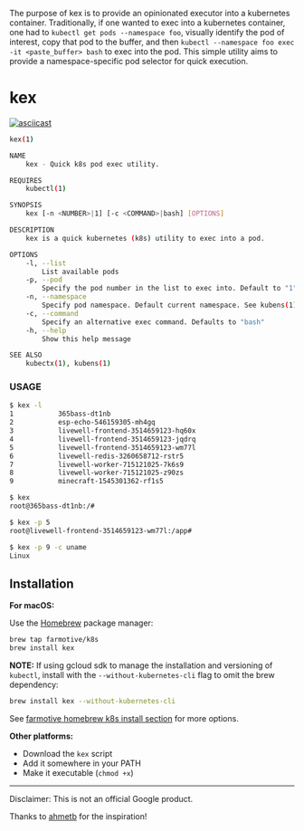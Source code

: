 The purpose of kex is to provide an opinionated executor into a kubernetes container.  Traditionally, if one wanted to exec into a kubernetes container, one had to `kubectl get pods --namespace foo`, visually identify the pod of interest, copy that pod to the buffer, and then `kubectl --namespace foo exec -it <paste_buffer> bash` to exec into the pod.  This simple utility aims to provide a namespace-specific pod selector for quick execution.

# kex

[![asciicast](https://asciinema.org/a/0moSR3UalPQSTufq7VPUt8Yuj.png)](https://asciinema.org/a/0moSR3UalPQSTufq7VPUt8Yuj)

```sh
kex(1)

NAME
    kex - Quick k8s pod exec utility.

REQUIRES
    kubectl(1)

SYNOPSIS
    kex [-n <NUMBER>|1] [-c <COMMAND>|bash] [OPTIONS]

DESCRIPTION
    kex is a quick kubernetes (k8s) utility to exec into a pod.

OPTIONS
    -l, --list
        List available pods
    -p, --pod
        Specify the pod number in the list to exec into. Default to "1"
    -n, --namespace
        Specify pod namespace. Default current namespace. See kubens(1)
    -c, --command
        Specify an alternative exec command. Defaults to "bash"
    -h, --help
        Show this help message

SEE ALSO
    kubectx(1), kubens(1)
```

### USAGE

```sh
$ kex -l
1           365bass-dt1nb
2           esp-echo-546159305-mh4gq
3           livewell-frontend-3514659123-hq60x
4           livewell-frontend-3514659123-jqdrq
5           livewell-frontend-3514659123-wm77l
6           livewell-redis-3260658712-rstr5
7           livewell-worker-715121025-7k6s9
8           livewell-worker-715121025-z90zs
9           minecraft-1545301362-rf1s5

$ kex
root@365bass-dt1nb:/#

$ kex -p 5
root@livewell-frontend-3514659123-wm77l:/app#

$ kex -p 9 -c uname
Linux
```

## Installation

**For macOS:**

Use the [Homebrew](https://brew.sh/) package manager:
```sh
brew tap farmotive/k8s
brew install kex
```
**NOTE:** If using gcloud sdk to manage the installation and versioning of `kubectl`, install with the `--without-kubernetes-cli` flag to omit the brew dependency:
```sh
brew install kex --without-kubernetes-cli
```

See [farmotive homebrew k8s install section](https://github.com/farmotive/homebrew-k8s#install) for more options.

**Other platforms:**

- Download the `kex` script
- Add it somewhere in your PATH
- Make it executable (`chmod +x`)

-----

Disclaimer: This is not an official Google product.

Thanks to [ahmetb](https://github.com/ahmetb) for the inspiration!
